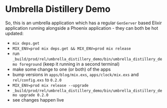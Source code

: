 # Umbrella Distillery Demo

So, this is an umbrella application which has a regular `GenServer` based Elixir application running alongside a Phoenix application - they can both be hot updated:

- `mix deps.get`
- `MIX_ENV=prod mix deps.get && MIX_ENV=prod mix release`
- run `_build/prod/rel/umbrella_distillery_demo/bin/umbrella_distillery_demo foreground` (keep it running in a second terminal)
- make some change to one (or both) of the apps
- bump versions in `apps/blog/mix.exs`, `apps/clock/mix.exs` and `rel/config.exs` to `0.2.0`
- `MIX_ENV=prod mix release --upgrade`
- `_build/prod/rel/umbrella_distillery_demo/bin/umbrella_distillery_demo upgrade 0.2.0`
- see changes happen live
